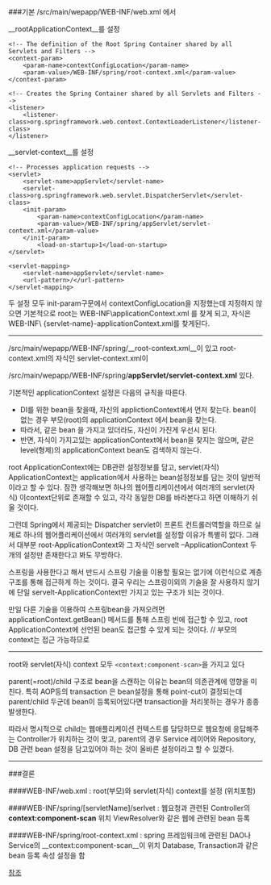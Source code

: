###기본
/src/main/wepapp/WEB-INF/web.xml 에서 

__rootApplicationContext__를 설정

~~~
<!-- The definition of the Root Spring Container shared by all Servlets and Filters -->
<context-param>
	<param-name>contextConfigLocation</param-name>
	<param-value>/WEB-INF/spring/root-context.xml</param-value>
</context-param>
	
<!-- Creates the Spring Container shared by all Servlets and Filters -->
<listener>
	<listener-class>org.springframework.web.context.ContextLoaderListener</listener-class>
</listener>
~~~

__servlet-context__를 설정

~~~
<!-- Processes application requests -->
<servlet>
	<servlet-name>appServlet</servlet-name>
	<servlet-class>org.springframework.web.servlet.DispatcherServlet</servlet-class>
	<init-param>
		<param-name>contextConfigLocation</param-name>
		<param-value>/WEB-INF/spring/appServlet/servlet-context.xml</param-value>
	</init-param>
		<load-on-startup>1</load-on-startup>
</servlet>
		
<servlet-mapping>
	<servlet-name>appServlet</servlet-name>
	<url-pattern>/</url-pattern>
</servlet-mapping>
~~~

두 설정 모두 init-param구문에서 contextConfigLocation을 지정했는데 지정하지 않으면 기본적으로 root는 WEB-INF\applicationContext.xml 를 찾게 되고, 자식은 WEB-INF\ {servlet-name}-applicationContext.xml를 찾게된다.

---

/src/main/wepapp/WEB-INF/spring/__root-context.xml__이 있고
root-context.xml의 자식인
servlet-context.xml이

/src/main/wepapp/WEB-INF/spring/__appServlet/servlet-context.xml__ 있다.

기본적인 applicationContext 설정은 다음의 규칙을 따른다.

- DI를 위한 bean을 찾을때, 자신의 applictionContext에서 먼저 찾는다. bean이 없는 경우 부모(root)의 applicationContext 에서 bean을 찾는다.
- 따라서, 같은 bean 을 가지고 있더라도, 자신이 가진게 우선시 된다.
- 반면, 자식이 가지고있는 applicationContext에서 bean을 찾지는 않으며, 같은 level(형제)의 applicationContext bean도 검색하지 않는다.

root ApplicationContext에는 DB관련 설정정보를 담고, servlet(자식) ApplicationContext는 application에서 사용하는 bean설정정보를 담는 것이 일반적이라고 할 수 있다. 잠깐 생각해보면 하나의 웹어플리케이션에서 여러개의  servlet(자식) 이context단위로 존재할 수 있고, 각각 동일한 DB를 바라본다고 하면 이해하기 쉬울 것이다. 

그런데 Spring에서 제공되는 Dispatcher servlet이 프론트 컨트롤러역할을 하므로 실제로 하나의 웹어플리케이션에서 여러개의 servlet를 설정할 이유가 특별히 없다.
그래서 대부분 root-ApplicationContext와 그 자식인 servelt –ApplicationContext 두 개의 설정만 존재한다고 봐도 무방하다.

스프링을 사용한다고 해서 반드시 스프링 기술을 이용할 필요는 없기에 이런식으로 계층 구조를 통해 접근하게 하는 것이다.  결국 우리는 스프링이외의 기술을 잘 사용하지 않기에 단일 servelt-ApplicationContext만 가지고 있는 구조가 되는 것이다. 

 만일 다른 기술을 이용하여 스프링bean을 가져오려면 applicationContext.getBean() 메서드를 통해 스프링 빈에 접근할 수 있고, root ApplicationContext에 선언된 bean도 접근할 수 있게 되는 것이다.	// 부모의 context는 접근 가능하므로 

---

root와 servlet(자식) context 모두
`<context:component-scan>`을 가지고 있다

parent(=root)/child 구조로 bean을 스캔하는 이유는 bean의 의존관계에 영향을 미친다. 특히 AOP등의 transaction 은 bean설정을 통해 point-cut이 결정되는데 parent/child 두군데 bean이 등록되어있다면 transaction을 처리못하는 경우가 종종 발생한다.

따라서 명시적으로 child는 웹애플리케이션 컨텍스트를 담당하므로 웹요청에 응답해주는 Controller가 위치하는 것이 맞고,  parent의 경우 Service 레이어와 Repository, DB 관련 bean 설정을 담고있어야 하는 것이 올바른 설정이라고 할 수 있겠다.

---

###결론

####WEB-INF/web.xml
:	root(부모)와 servlet(자식) context를 설정 (위치포함)

####WEB-INF/spring/[servletName]/serlvet
:	웹요청과 관련된 Controller의 __context:component-scan__ 위치
	ViewResolver와 같은 웹에 관련된 bean 등록

####WEB-INF/spring/root-context.xml
:	spring 프레임워크에 관련된 DAO나 Service의 __context:component-scan__이 위치
Database, Transaction과 같은 bean 등록 속성 설정을 함


[참조](http://52.79.131.200/index.php/2016/03/24/root-context-and-servlet-context/)